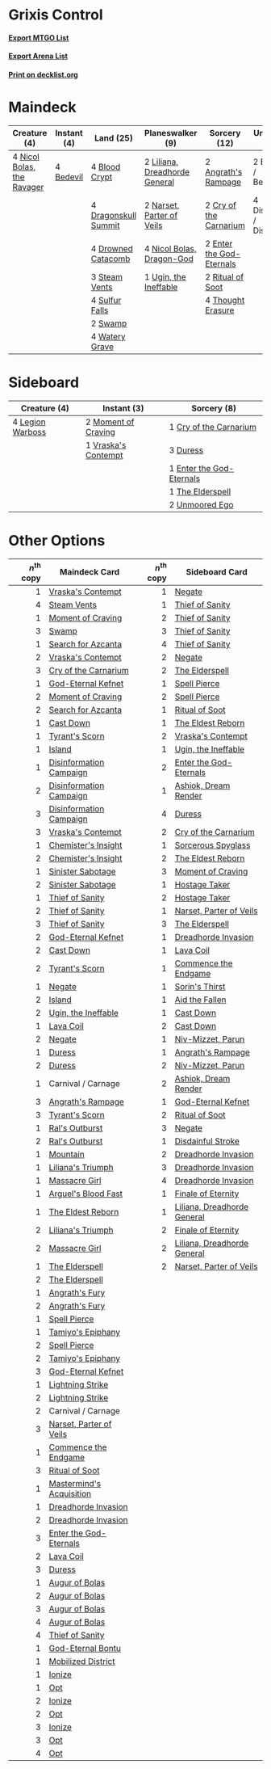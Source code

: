 # Grixis Control

#### [Export MTGO List](../collection/Grixis%20Control/Grixis%20Control.txt)
#### [Export Arena List](../collection/Grixis%20Control/Grixis%20Control_arena.txt)
#### [Print on decklist.org](http://decklist.org/?deckmain=2%09Angrath's%20Rampage%0A2%09Bedeck%20/%20Bedazzle%0A4%09Bedevil%0A4%09Blood%20Crypt%0A2%09Cry%20of%20the%20Carnarium%0A4%09Discovery%20/%20Dispersal%0A4%09Dragonskull%20Summit%0A4%09Drowned%20Catacomb%0A2%09Enter%20the%20God-Eternals%0A2%09Liliana,%20Dreadhorde%20General%0A2%09Narset,%20Parter%20of%20Veils%0A4%09Nicol%20Bolas,%20Dragon-God%0A4%09Nicol%20Bolas,%20the%20Ravager%0A2%09Ritual%20of%20Soot%0A3%09Steam%20Vents%0A4%09Sulfur%20Falls%0A2%09Swamp%0A4%09Thought%20Erasure%0A1%09Ugin,%20the%20Ineffable%0A4%09Watery%20Grave&deckside=1%09Cry%20of%20the%20Carnarium%0A3%09Duress%0A1%09Enter%20the%20God-Eternals%0A4%09Legion%20Warboss%0A2%09Moment%20of%20Craving%0A1%09The%20Elderspell%0A2%09Unmoored%20Ego%0A1%09Vraska's%20Contempt)
# Maindeck

|                                            Creature (4)                                             |                                    Instant (4)                                     |                                           Land (25)                                           |                                            Planeswalker (9)                                            |                                           Sorcery (12)                                            |      Unknown (6)      |
|-----------------------------------------------------------------------------------------------------|------------------------------------------------------------------------------------|-----------------------------------------------------------------------------------------------|--------------------------------------------------------------------------------------------------------|---------------------------------------------------------------------------------------------------|-----------------------|
|4 [Nicol Bolas, the Ravager](http://gatherer.wizards.com/Pages/Card/Details.aspx?multiverseid=447354)|4 [Bedevil](http://gatherer.wizards.com/Pages/Card/Details.aspx?multiverseid=457301)|4 [Blood Crypt](http://gatherer.wizards.com/Pages/Card/Details.aspx?multiverseid=97102)        |2 [Liliana, Dreadhorde General](http://gatherer.wizards.com/Pages/Card/Details.aspx?multiverseid=461024)|2 [Angrath's Rampage](http://gatherer.wizards.com/Pages/Card/Details.aspx?multiverseid=461112)     |2 Bedeck / Bedazzle    |
|                                                                                                     |                                                                                    |4 [Dragonskull Summit](http://gatherer.wizards.com/Pages/Card/Details.aspx?multiverseid=420909)|2 [Narset, Parter of Veils](http://gatherer.wizards.com/Pages/Card/Details.aspx?multiverseid=460988)    |2 [Cry of the Carnarium](http://gatherer.wizards.com/Pages/Card/Details.aspx?multiverseid=457214)  |4 Discovery / Dispersal|
|                                                                                                     |                                                                                    |4 [Drowned Catacomb](http://gatherer.wizards.com/Pages/Card/Details.aspx?multiverseid=430633)  |4 [Nicol Bolas, Dragon-God](http://gatherer.wizards.com/Pages/Card/Details.aspx?multiverseid=463947)    |2 [Enter the God-Eternals](http://gatherer.wizards.com/Pages/Card/Details.aspx?multiverseid=461123)|                       |
|                                                                                                     |                                                                                    |3 [Steam Vents](http://gatherer.wizards.com/Pages/Card/Details.aspx?multiverseid=405109)       |1 [Ugin, the Ineffable](http://gatherer.wizards.com/Pages/Card/Details.aspx?multiverseid=460929)        |2 [Ritual of Soot](http://gatherer.wizards.com/Pages/Card/Details.aspx?multiverseid=452834)        |                       |
|                                                                                                     |                                                                                    |4 [Sulfur Falls](http://gatherer.wizards.com/Pages/Card/Details.aspx?multiverseid=443135)      |                                                                                                        |4 [Thought Erasure](http://gatherer.wizards.com/Pages/Card/Details.aspx?multiverseid=452956)       |                       |
|                                                                                                     |                                                                                    |2 [Swamp](http://gatherer.wizards.com/Pages/Card/Details.aspx?multiverseid=439858)             |                                                                                                        |                                                                                                   |                       |
|                                                                                                     |                                                                                    |4 [Watery Grave](http://gatherer.wizards.com/Pages/Card/Details.aspx?multiverseid=405114)      |                                                                                                        |                                                                                                   |                       |


# Sideboard

|                                       Creature (4)                                        |                                         Instant (3)                                          |                                            Sorcery (8)                                            |
|-------------------------------------------------------------------------------------------|----------------------------------------------------------------------------------------------|---------------------------------------------------------------------------------------------------|
|4 [Legion Warboss](http://gatherer.wizards.com/Pages/Card/Details.aspx?multiverseid=452859)|2 [Moment of Craving](http://gatherer.wizards.com/Pages/Card/Details.aspx?multiverseid=439736)|1 [Cry of the Carnarium](http://gatherer.wizards.com/Pages/Card/Details.aspx?multiverseid=457214)  |
|                                                                                           |1 [Vraska's Contempt](http://gatherer.wizards.com/Pages/Card/Details.aspx?multiverseid=435283)|3 [Duress](http://gatherer.wizards.com/Pages/Card/Details.aspx?multiverseid=14557)                 |
|                                                                                           |                                                                                              |1 [Enter the God-Eternals](http://gatherer.wizards.com/Pages/Card/Details.aspx?multiverseid=461123)|
|                                                                                           |                                                                                              |1 [The Elderspell](http://gatherer.wizards.com/Pages/Card/Details.aspx?multiverseid=461016)        |
|                                                                                           |                                                                                              |2 [Unmoored Ego](http://gatherer.wizards.com/Pages/Card/Details.aspx?multiverseid=452962)          |


# Other Options

|*n*<sup>th</sup> copy|                                           Maindeck Card                                           |*n*<sup>th</sup> copy|                                            Sideboard Card                                            |
|--------------------:|---------------------------------------------------------------------------------------------------|--------------------:|------------------------------------------------------------------------------------------------------|
|                    1|[Vraska's Contempt](http://gatherer.wizards.com/Pages/Card/Details.aspx?multiverseid=435283)       |                    1|[Negate](http://gatherer.wizards.com/Pages/Card/Details.aspx?multiverseid=423707)                     |
|                    4|[Steam Vents](http://gatherer.wizards.com/Pages/Card/Details.aspx?multiverseid=405109)             |                    1|[Thief of Sanity](http://gatherer.wizards.com/Pages/Card/Details.aspx?multiverseid=452955)            |
|                    1|[Moment of Craving](http://gatherer.wizards.com/Pages/Card/Details.aspx?multiverseid=439736)       |                    2|[Thief of Sanity](http://gatherer.wizards.com/Pages/Card/Details.aspx?multiverseid=452955)            |
|                    3|[Swamp](http://gatherer.wizards.com/Pages/Card/Details.aspx?multiverseid=439858)                   |                    3|[Thief of Sanity](http://gatherer.wizards.com/Pages/Card/Details.aspx?multiverseid=452955)            |
|                    1|[Search for Azcanta](http://gatherer.wizards.com/Pages/Card/Details.aspx?multiverseid=435226)      |                    4|[Thief of Sanity](http://gatherer.wizards.com/Pages/Card/Details.aspx?multiverseid=452955)            |
|                    2|[Vraska's Contempt](http://gatherer.wizards.com/Pages/Card/Details.aspx?multiverseid=435283)       |                    2|[Negate](http://gatherer.wizards.com/Pages/Card/Details.aspx?multiverseid=423707)                     |
|                    3|[Cry of the Carnarium](http://gatherer.wizards.com/Pages/Card/Details.aspx?multiverseid=457214)    |                    2|[The Elderspell](http://gatherer.wizards.com/Pages/Card/Details.aspx?multiverseid=461016)             |
|                    1|[God-Eternal Kefnet](http://gatherer.wizards.com/Pages/Card/Details.aspx?multiverseid=460980)      |                    1|[Spell Pierce](http://gatherer.wizards.com/Pages/Card/Details.aspx?multiverseid=425876)               |
|                    2|[Moment of Craving](http://gatherer.wizards.com/Pages/Card/Details.aspx?multiverseid=439736)       |                    2|[Spell Pierce](http://gatherer.wizards.com/Pages/Card/Details.aspx?multiverseid=425876)               |
|                    2|[Search for Azcanta](http://gatherer.wizards.com/Pages/Card/Details.aspx?multiverseid=435226)      |                    1|[Ritual of Soot](http://gatherer.wizards.com/Pages/Card/Details.aspx?multiverseid=452834)             |
|                    1|[Cast Down](http://gatherer.wizards.com/Pages/Card/Details.aspx?multiverseid=442969)               |                    1|[The Eldest Reborn](http://gatherer.wizards.com/Pages/Card/Details.aspx?multiverseid=442978)          |
|                    1|[Tyrant's Scorn](http://gatherer.wizards.com/Pages/Card/Details.aspx?multiverseid=461152)          |                    2|[Vraska's Contempt](http://gatherer.wizards.com/Pages/Card/Details.aspx?multiverseid=435283)          |
|                    1|[Island](http://gatherer.wizards.com/Pages/Card/Details.aspx?multiverseid=439857)                  |                    1|[Ugin, the Ineffable](http://gatherer.wizards.com/Pages/Card/Details.aspx?multiverseid=460929)        |
|                    1|[Disinformation Campaign](http://gatherer.wizards.com/Pages/Card/Details.aspx?multiverseid=452917) |                    2|[Enter the God-Eternals](http://gatherer.wizards.com/Pages/Card/Details.aspx?multiverseid=461123)     |
|                    2|[Disinformation Campaign](http://gatherer.wizards.com/Pages/Card/Details.aspx?multiverseid=452917) |                    1|[Ashiok, Dream Render](http://gatherer.wizards.com/Pages/Card/Details.aspx?multiverseid=461155)       |
|                    3|[Disinformation Campaign](http://gatherer.wizards.com/Pages/Card/Details.aspx?multiverseid=452917) |                    4|[Duress](http://gatherer.wizards.com/Pages/Card/Details.aspx?multiverseid=14557)                      |
|                    3|[Vraska's Contempt](http://gatherer.wizards.com/Pages/Card/Details.aspx?multiverseid=435283)       |                    2|[Cry of the Carnarium](http://gatherer.wizards.com/Pages/Card/Details.aspx?multiverseid=457214)       |
|                    1|[Chemister's Insight](http://gatherer.wizards.com/Pages/Card/Details.aspx?multiverseid=452782)     |                    1|[Sorcerous Spyglass](http://gatherer.wizards.com/Pages/Card/Details.aspx?multiverseid=435407)         |
|                    2|[Chemister's Insight](http://gatherer.wizards.com/Pages/Card/Details.aspx?multiverseid=452782)     |                    2|[The Eldest Reborn](http://gatherer.wizards.com/Pages/Card/Details.aspx?multiverseid=442978)          |
|                    1|[Sinister Sabotage](http://gatherer.wizards.com/Pages/Card/Details.aspx?multiverseid=452804)       |                    3|[Moment of Craving](http://gatherer.wizards.com/Pages/Card/Details.aspx?multiverseid=439736)          |
|                    2|[Sinister Sabotage](http://gatherer.wizards.com/Pages/Card/Details.aspx?multiverseid=452804)       |                    1|[Hostage Taker](http://gatherer.wizards.com/Pages/Card/Details.aspx?multiverseid=435379)              |
|                    1|[Thief of Sanity](http://gatherer.wizards.com/Pages/Card/Details.aspx?multiverseid=452955)         |                    2|[Hostage Taker](http://gatherer.wizards.com/Pages/Card/Details.aspx?multiverseid=435379)              |
|                    2|[Thief of Sanity](http://gatherer.wizards.com/Pages/Card/Details.aspx?multiverseid=452955)         |                    1|[Narset, Parter of Veils](http://gatherer.wizards.com/Pages/Card/Details.aspx?multiverseid=460988)    |
|                    3|[Thief of Sanity](http://gatherer.wizards.com/Pages/Card/Details.aspx?multiverseid=452955)         |                    3|[The Elderspell](http://gatherer.wizards.com/Pages/Card/Details.aspx?multiverseid=461016)             |
|                    2|[God-Eternal Kefnet](http://gatherer.wizards.com/Pages/Card/Details.aspx?multiverseid=460980)      |                    1|[Dreadhorde Invasion](http://gatherer.wizards.com/Pages/Card/Details.aspx?multiverseid=461013)        |
|                    2|[Cast Down](http://gatherer.wizards.com/Pages/Card/Details.aspx?multiverseid=442969)               |                    1|[Lava Coil](http://gatherer.wizards.com/Pages/Card/Details.aspx?multiverseid=452858)                  |
|                    2|[Tyrant's Scorn](http://gatherer.wizards.com/Pages/Card/Details.aspx?multiverseid=461152)          |                    1|[Commence the Endgame](http://gatherer.wizards.com/Pages/Card/Details.aspx?multiverseid=460972)       |
|                    1|[Negate](http://gatherer.wizards.com/Pages/Card/Details.aspx?multiverseid=423707)                  |                    1|[Sorin's Thirst](http://gatherer.wizards.com/Pages/Card/Details.aspx?multiverseid=368509)             |
|                    2|[Island](http://gatherer.wizards.com/Pages/Card/Details.aspx?multiverseid=439857)                  |                    1|[Aid the Fallen](http://gatherer.wizards.com/Pages/Card/Details.aspx?multiverseid=461003)             |
|                    2|[Ugin, the Ineffable](http://gatherer.wizards.com/Pages/Card/Details.aspx?multiverseid=460929)     |                    1|[Cast Down](http://gatherer.wizards.com/Pages/Card/Details.aspx?multiverseid=442969)                  |
|                    1|[Lava Coil](http://gatherer.wizards.com/Pages/Card/Details.aspx?multiverseid=452858)               |                    2|[Cast Down](http://gatherer.wizards.com/Pages/Card/Details.aspx?multiverseid=442969)                  |
|                    2|[Negate](http://gatherer.wizards.com/Pages/Card/Details.aspx?multiverseid=423707)                  |                    1|[Niv-Mizzet, Parun](http://gatherer.wizards.com/Pages/Card/Details.aspx?multiverseid=452942)          |
|                    1|[Duress](http://gatherer.wizards.com/Pages/Card/Details.aspx?multiverseid=14557)                   |                    1|[Angrath's Rampage](http://gatherer.wizards.com/Pages/Card/Details.aspx?multiverseid=461112)          |
|                    2|[Duress](http://gatherer.wizards.com/Pages/Card/Details.aspx?multiverseid=14557)                   |                    2|[Niv-Mizzet, Parun](http://gatherer.wizards.com/Pages/Card/Details.aspx?multiverseid=452942)          |
|                    1|Carnival / Carnage                                                                                 |                    2|[Ashiok, Dream Render](http://gatherer.wizards.com/Pages/Card/Details.aspx?multiverseid=461155)       |
|                    3|[Angrath's Rampage](http://gatherer.wizards.com/Pages/Card/Details.aspx?multiverseid=461112)       |                    1|[God-Eternal Kefnet](http://gatherer.wizards.com/Pages/Card/Details.aspx?multiverseid=460980)         |
|                    3|[Tyrant's Scorn](http://gatherer.wizards.com/Pages/Card/Details.aspx?multiverseid=461152)          |                    2|[Ritual of Soot](http://gatherer.wizards.com/Pages/Card/Details.aspx?multiverseid=452834)             |
|                    1|[Ral's Outburst](http://gatherer.wizards.com/Pages/Card/Details.aspx?multiverseid=461139)          |                    3|[Negate](http://gatherer.wizards.com/Pages/Card/Details.aspx?multiverseid=423707)                     |
|                    2|[Ral's Outburst](http://gatherer.wizards.com/Pages/Card/Details.aspx?multiverseid=461139)          |                    1|[Disdainful Stroke](http://gatherer.wizards.com/Pages/Card/Details.aspx?multiverseid=420705)          |
|                    1|[Mountain](http://gatherer.wizards.com/Pages/Card/Details.aspx?multiverseid=439859)                |                    2|[Dreadhorde Invasion](http://gatherer.wizards.com/Pages/Card/Details.aspx?multiverseid=461013)        |
|                    1|[Liliana's Triumph](http://gatherer.wizards.com/Pages/Card/Details.aspx?multiverseid=461025)       |                    3|[Dreadhorde Invasion](http://gatherer.wizards.com/Pages/Card/Details.aspx?multiverseid=461013)        |
|                    1|[Massacre Girl](http://gatherer.wizards.com/Pages/Card/Details.aspx?multiverseid=461026)           |                    4|[Dreadhorde Invasion](http://gatherer.wizards.com/Pages/Card/Details.aspx?multiverseid=461013)        |
|                    1|[Arguel's Blood Fast](http://gatherer.wizards.com/Pages/Card/Details.aspx?multiverseid=439316)     |                    1|[Finale of Eternity](http://gatherer.wizards.com/Pages/Card/Details.aspx?multiverseid=461018)         |
|                    1|[The Eldest Reborn](http://gatherer.wizards.com/Pages/Card/Details.aspx?multiverseid=442978)       |                    1|[Liliana, Dreadhorde General](http://gatherer.wizards.com/Pages/Card/Details.aspx?multiverseid=461024)|
|                    2|[Liliana's Triumph](http://gatherer.wizards.com/Pages/Card/Details.aspx?multiverseid=461025)       |                    2|[Finale of Eternity](http://gatherer.wizards.com/Pages/Card/Details.aspx?multiverseid=461018)         |
|                    2|[Massacre Girl](http://gatherer.wizards.com/Pages/Card/Details.aspx?multiverseid=461026)           |                    2|[Liliana, Dreadhorde General](http://gatherer.wizards.com/Pages/Card/Details.aspx?multiverseid=461024)|
|                    1|[The Elderspell](http://gatherer.wizards.com/Pages/Card/Details.aspx?multiverseid=461016)          |                    2|[Narset, Parter of Veils](http://gatherer.wizards.com/Pages/Card/Details.aspx?multiverseid=460988)    |
|                    2|[The Elderspell](http://gatherer.wizards.com/Pages/Card/Details.aspx?multiverseid=461016)          |                     |                                                                                                      |
|                    1|[Angrath's Fury](http://gatherer.wizards.com/Pages/Card/Details.aspx?multiverseid=441898)          |                     |                                                                                                      |
|                    2|[Angrath's Fury](http://gatherer.wizards.com/Pages/Card/Details.aspx?multiverseid=441898)          |                     |                                                                                                      |
|                    1|[Spell Pierce](http://gatherer.wizards.com/Pages/Card/Details.aspx?multiverseid=425876)            |                     |                                                                                                      |
|                    1|[Tamiyo's Epiphany](http://gatherer.wizards.com/Pages/Card/Details.aspx?multiverseid=460998)       |                     |                                                                                                      |
|                    2|[Spell Pierce](http://gatherer.wizards.com/Pages/Card/Details.aspx?multiverseid=425876)            |                     |                                                                                                      |
|                    2|[Tamiyo's Epiphany](http://gatherer.wizards.com/Pages/Card/Details.aspx?multiverseid=460998)       |                     |                                                                                                      |
|                    3|[God-Eternal Kefnet](http://gatherer.wizards.com/Pages/Card/Details.aspx?multiverseid=460980)      |                     |                                                                                                      |
|                    1|[Lightning Strike](http://gatherer.wizards.com/Pages/Card/Details.aspx?multiverseid=383299)        |                     |                                                                                                      |
|                    2|[Lightning Strike](http://gatherer.wizards.com/Pages/Card/Details.aspx?multiverseid=383299)        |                     |                                                                                                      |
|                    2|Carnival / Carnage                                                                                 |                     |                                                                                                      |
|                    3|[Narset, Parter of Veils](http://gatherer.wizards.com/Pages/Card/Details.aspx?multiverseid=460988) |                     |                                                                                                      |
|                    1|[Commence the Endgame](http://gatherer.wizards.com/Pages/Card/Details.aspx?multiverseid=460972)    |                     |                                                                                                      |
|                    3|[Ritual of Soot](http://gatherer.wizards.com/Pages/Card/Details.aspx?multiverseid=452834)          |                     |                                                                                                      |
|                    1|[Mastermind's Acquisition](http://gatherer.wizards.com/Pages/Card/Details.aspx?multiverseid=439734)|                     |                                                                                                      |
|                    1|[Dreadhorde Invasion](http://gatherer.wizards.com/Pages/Card/Details.aspx?multiverseid=461013)     |                     |                                                                                                      |
|                    2|[Dreadhorde Invasion](http://gatherer.wizards.com/Pages/Card/Details.aspx?multiverseid=461013)     |                     |                                                                                                      |
|                    3|[Enter the God-Eternals](http://gatherer.wizards.com/Pages/Card/Details.aspx?multiverseid=461123)  |                     |                                                                                                      |
|                    2|[Lava Coil](http://gatherer.wizards.com/Pages/Card/Details.aspx?multiverseid=452858)               |                     |                                                                                                      |
|                    3|[Duress](http://gatherer.wizards.com/Pages/Card/Details.aspx?multiverseid=14557)                   |                     |                                                                                                      |
|                    1|[Augur of Bolas](http://gatherer.wizards.com/Pages/Card/Details.aspx?multiverseid=376251)          |                     |                                                                                                      |
|                    2|[Augur of Bolas](http://gatherer.wizards.com/Pages/Card/Details.aspx?multiverseid=376251)          |                     |                                                                                                      |
|                    3|[Augur of Bolas](http://gatherer.wizards.com/Pages/Card/Details.aspx?multiverseid=376251)          |                     |                                                                                                      |
|                    4|[Augur of Bolas](http://gatherer.wizards.com/Pages/Card/Details.aspx?multiverseid=376251)          |                     |                                                                                                      |
|                    4|[Thief of Sanity](http://gatherer.wizards.com/Pages/Card/Details.aspx?multiverseid=452955)         |                     |                                                                                                      |
|                    1|[God-Eternal Bontu](http://gatherer.wizards.com/Pages/Card/Details.aspx?multiverseid=461019)       |                     |                                                                                                      |
|                    1|[Mobilized District](http://gatherer.wizards.com/Pages/Card/Details.aspx?multiverseid=461176)      |                     |                                                                                                      |
|                    1|[Ionize](http://gatherer.wizards.com/Pages/Card/Details.aspx?multiverseid=452929)                  |                     |                                                                                                      |
|                    1|[Opt](http://gatherer.wizards.com/Pages/Card/Details.aspx?multiverseid=442948)                     |                     |                                                                                                      |
|                    2|[Ionize](http://gatherer.wizards.com/Pages/Card/Details.aspx?multiverseid=452929)                  |                     |                                                                                                      |
|                    2|[Opt](http://gatherer.wizards.com/Pages/Card/Details.aspx?multiverseid=442948)                     |                     |                                                                                                      |
|                    3|[Ionize](http://gatherer.wizards.com/Pages/Card/Details.aspx?multiverseid=452929)                  |                     |                                                                                                      |
|                    3|[Opt](http://gatherer.wizards.com/Pages/Card/Details.aspx?multiverseid=442948)                     |                     |                                                                                                      |
|                    4|[Opt](http://gatherer.wizards.com/Pages/Card/Details.aspx?multiverseid=442948)                     |                     |                                                                                                      |


